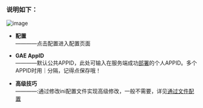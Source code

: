 ### 说明如下：

![image](https://user-images.githubusercontent.com/31188782/33174777-5c9819b2-d094-11e7-8428-d40b484a64f5.png)

* **配置**<br>
————点击配置进入配置页面

* **GAE AppID**<br>
————默认公共APPID，此处可输入在服务端成功[部署](“部署服务端”页面)的个人APPID。多个APPID时用｜分隔，记得点保存哦！

* **高级技巧**<br>
————:通过修改ini配置文件实现高级修改，一般不需要，详见[通过文件配置](https://github.com/XX-net/XX-Net/wiki/GoAgent-manual-config)

